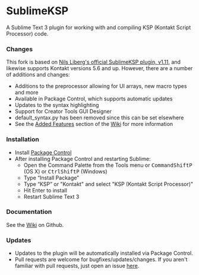 # SublimeKSP

A Sublime Text 3 plugin for working with and compiling KSP (Kontakt Script Processor) code.

### Changes
This fork is based on [Nils Liberg's official SublimeKSP plugin, v1.11](http://nilsliberg.se/ksp/), and likewise supports Kontakt versions 5.6 and up. However, there are a number of additions and changes:

* Additions to the preprocessor allowing for UI arrays, new macro types and more
* Available in Package Control, which supports automatic updates
* Updates to the syntax highlighting
* Support for Creator Tools GUI Designer
* default_syntax.py has been removed since this can be set elsewhere
* See the [Added Features](https://github.com/nojanath/SublimeKSP/wiki/Added-Features) section of the [Wiki](https://github.com/nojanath/SublimeKSP/wiki) for more information

### Installation

* Install [Package Control](https://packagecontrol.io/installation)
* After installing Package Control and restarting Sublime:
  * Open the Command Palette from the Tools menu or <kbd>Command</kbd><kbd>Shift</kbd><kbd>P</kbd> (OS X) or <kbd>Ctrl</kbd><kbd>Shift</kbd><kbd>P</kbd> (Windows)
  * Type “Install Package”
  * Type “KSP” or "Kontakt" and select "KSP (Kontakt Script Processor)"
  * Hit Enter to install
  * Restart Sublime Text 3

### Documentation
See the [Wiki](https://github.com/nojanath/SublimeKSP/wiki) on Github.

### Updates
* Updates to the plugin will be automatically installed via Package Control.
* Pull requests are welcome for bugfixes/updates/changes. If you aren't familiar 
with pull requests, just open an issue [here](https://github.com/nojanath/SublimeKSP/issues). 

